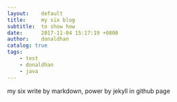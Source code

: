 ```yaml
---
layout:    default
title:     my six blog
subtitle:  to show how
date:      2017-11-04 15:17:19 +0800
author:    donaldhan
catalog: true
tags:
    - test
    - donaldhan
    - java  
---
```


my six  write by markdown, power by jekyll in github page

